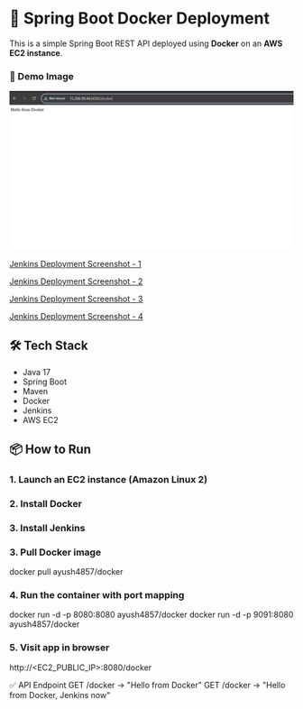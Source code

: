 # 🚀 Spring Boot Docker Deployment

This is a simple Spring Boot REST API deployed using **Docker** on an **AWS EC2 instance**.
### 📸 Demo Image

![Docker Deployment Screenshot](https://github.com/2023ayush/docker-deployment/raw/ffe7b306d7138d53d01daa035fad14cdf164ad9d/docker_deployment_ss.PNG)

[Jenkins Deployment Screenshot - 1](https://github.com/2023ayush/docker-deployment/blob/main/Capture%20Jenkins.PNG)

[Jenkins Deployment Screenshot - 2](https://github.com/2023ayush/docker-deployment/blob/main/Capture%20jenkins%201.PNG)

[Jenkins Deployment Screenshot - 3](https://github.com/2023ayush/docker-deployment/blob/main/Capture%20jenkins%201.PNG)

[Jenkins Deployment Screenshot - 4](https://github.com/2023ayush/docker-deployment/blob/main/Capture%20jenkins%203.PNG)
 




## 🛠️ Tech Stack

- Java 17
- Spring Boot
- Maven
- Docker
- Jenkins
- AWS EC2


## 📦 How to Run

### 1. Launch an EC2 instance (Amazon Linux 2)
 
### 2. Install Docker

### 3. Install Jenkins

### 3. Pull Docker image
docker pull ayush4857/docker

### 4. Run the container with port mapping
docker run -d -p 8080:8080 ayush4857/docker
docker run -d -p 9091:8080 ayush4857/docker

### 5. Visit app in browser
http://<EC2_PUBLIC_IP>:8080/docker

✅ API Endpoint
GET /docker → "Hello from Docker"
GET /docker → "Hello from Docker, Jenkins now"





